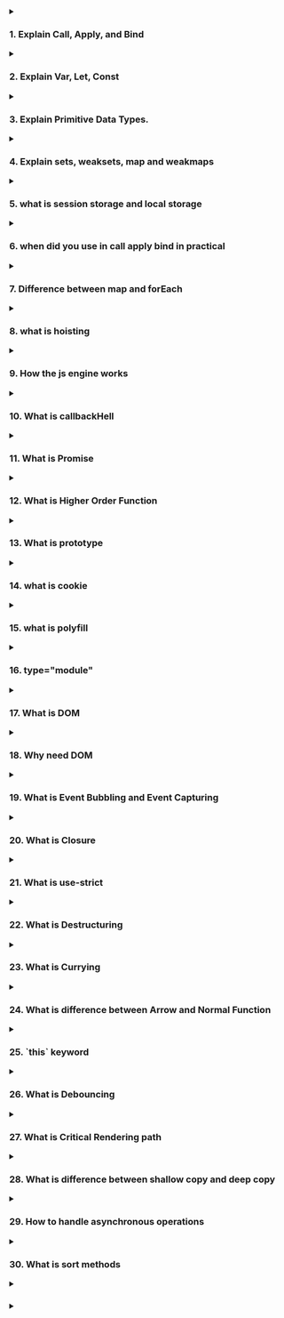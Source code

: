 <details>
<summary><h3>1. Explain Call, Apply, and Bind</h3></summary>
In JavaScript, `call`, `apply`, and `bind` are methods used to control the this context when invoking functions. Here's a detailed explanation of each:

**call**

The `call` method calls a function with a given `this` value and arguments provided individually.

**Syntax:**

```js
function.call(thisArg, arg1, arg2, ...)

```

Example:

```js
function greet(greeting, punctuation) {
  console.log(greeting + ", " + this.name + punctuation);
}

const person = { name: "Alice" };

greet.call(person, "Hello", "!"); // Output: Hello, Alice!
```

**apply**

The `apply` method is similar to `call`, but it takes an array (or array-like object) of arguments instead of listing them individually.

**Syntax:**

```js
function.apply(thisArg, [argsArray])

```

Example:

```js
function greet(greeting, punctuation) {
  console.log(greeting + ", " + this.name + punctuation);
}

const person = { name: "Alice" };

greet.apply(person, ["Hello", "!"]); // Output: Hello, Alice!
```

**bind**

The `bind` method creates a new function that, when called, has its `this` keyword set to the provided value, with a given sequence of arguments preceding any provided when the new function is called.

Syntax:

```js
const boundFunction = function.bind(thisArg, arg1, arg2, ...)

```

Example:

```js
function greet(greeting, punctuation) {
  console.log(greeting + ", " + this.name + punctuation);
}

const person = { name: "Alice" };

const boundGreet = greet.bind(person, "Hello");
boundGreet("!"); // Output: Hello, Alice!
```

**Summary**

- `call`: Invokes the function with the specified `this` context and individual arguments.
- `apply`: Invokes the function with the specified `this` context and arguments as an array.
- `bind`: Returns a new function with the specified `this` context and optionally prepends arguments.

These methods are essential for controlling the execution context of functions, especially in scenarios where the `this` keyword needs to reference a specific object.

</details>

<details>
<summary>
<h3>2. Explain Var, Let, Const</h3>
</summary>
In JavaScript, `var`, `let`, and `const` are used to declare variables, but they have different scopes, hoisting behavior, and reassignability. Here's a detailed explanation of each:

**var**

- **Scope**: Function-scoped. If declared within a function, it is only accessible within that function. If declared outside any function, it is globally scoped.
- **Hoisting**: Variables declared with `var` are hoisted to the top of their scope, but their initialization remains in place.
- **Reassignability**: Can be reassigned.
  Example:

```js
function varExample() {
  if (true) {
    var x = 10;
  }
  console.log(x); // 10
}

varExample();

console.log(y); // undefined due to hoisting
var y = 5;
```

**`let`**

**Scope**: Block-scoped. It is only accessible within the block (e.g., { }, loops, conditionals) where it is declared.

**Hoisting**: Variables declared with `let` are hoisted to the top of their block, but they are not initialized until the declaration is encountered (temporal dead zone).

**Reassignability**: Can be reassigned.
Example

```js
function letExample() {
  if (true) {
    let x = 10;
    console.log(x); // 10
  }
  // console.log(x); // ReferenceError: x is not defined
}

letExample();

let y = 5;
// let y = 6; // SyntaxError: Identifier 'y' has already been declared
```

**`const`**

**Scope**: Block-scoped. It is only accessible within the block where it is declared.

**Hoisting**: Variables declared with `const` are hoisted to the top of their block, but they are not initialized until the declaration is encountered (temporal dead zone).

**Reassignability**: Cannot be reassigned. The value must be assigned at the time of declaration.
Example:

```js
function constExample() {
  if (true) {
    const x = 10;
    console.log(x); // 10
  }
  // console.log(x); // ReferenceError: x is not defined
}

constExample();

const y = 5;
// y = 6; // TypeError: Assignment to constant variable
// const z; // SyntaxError: Missing initializer in const declaration
```

**Summary**

**`var`**:

- Function-scoped
  Hoisted with initialization undefined
- Can be reassigned

**`let`**:

- Block-scoped
- oisted but not initialized until the declaration is encountered (temporal dead zone)
- Can be reassigned

**`const`**:

- Block-scoped
- Hoisted but not initialized until the declaration is encountered (temporal dead zone)
- Cannot be reassigned (constant value)

Using `let` and `const` is generally preferred over `var` due to their block-scoping, which reduces the chances of bugs related to variable scope and hoisting.

</details>

<details>
<summary>
<h3>3. Explain Primitive Data Types.</h3>
</summary>
Primitive data types in JavaScript are the most basic types of data, which are immutable and not objects. They are directly accessible at the language level and have no methods or properties (except through type coercion where JavaScript temporarily wraps them in their object counterparts). Here are the primitive data types in JavaScript:

1. **`Number`**

   - **Description**: Represents both integer and floating-point numbers.
   - **Examples**:

   ```js
   let intNumber = 42;
   let floatNumber = 3.14;
   ```

2. **`String`**

   - **Description**: Represents a sequence of characters.
   - **Examples**:

   ```js
   let singleQuoteString = "Hello, world!";
   let doubleQuoteString = "Hello, world!";
   let templateLiteral = `Hello, world!`;
   ```

3. **`Boolean`**
   - Description: Represents a logical entity and can have two values: true and false.
   - Examples:
   ```js
   let isTrue = true;
   let isFalse = false;
   ```
4. **`null`**
   - Description: Represents the intentional absence of any object value. It is a special keyword and can be assigned to a variable to indicate that the variable is empty or has an unknown value.
   - Example:
   ```js
   let emptyValue = null;
   ```
5. **`undefined`**

   - **Description**: Indicates that a variable has been declared but has not yet been assigned a value.
   - **Example**:

   ```js
   let undefinedValue;
   console.log(undefinedValue); // undefined
   ```

6. **`Symbol`**

   - **Description**: Represents a unique and immutable primitive value, often used to identify object properties uniquely. Each `Symbol` value is unique.
   - **Example**:

   ```js
   const uniqueSymbol = Symbol("description");
   const anotherSymbol = Symbol("description");
   console.log(uniqueSymbol === anotherSymbol); // false
   ```

7. **`BigInt`**

   - **Description**: Represents integers with arbitrary precision. It is useful for handling large integers that are beyond the safe integer limit for `Number` (which is )
   - **Example**:

   ```js
   const bigIntValue = BigInt(123456789012345678901234567890);
   const anotherBigInt = 123456789012345678901234567890n; // Using the "n" suffix
   console.log(bigIntValue === anotherBigInt); // true
   ```

**Characteristics of Primitive Data Types**

- **Immutability**: Once a primitive value is created, it cannot be altered. Any operation on a primitive value creates a new value.
- **Direct Access:** Primitive values are accessed directly by their value, unlike objects, which are accessed by reference.
- **Type Coercion:** JavaScript can temporarily wrap primitive values in their object counterparts (e.g., `String`, `Number`) to allow access to methods.

**Examples Demonstrating Characteristics**

**Immutability Example:**

```js
let str = "hello";
str[0] = "H"; // This has no effect
console.log(str); // "hello"
```

**Type Coercion Example:**

```js
let str = "hello";
console.log(str.toUpperCase()); // "HELLO" - String primitive is temporarily wrapped in a String object
```

Understanding these primitive data types and their characteristics is fundamental to mastering JavaScript and using its type system effectively.

</details>

<details>
<summary>
<h3>4. Explain  sets, weaksets, map and weakmaps </h3>
</summary>
In JavaScript, Set, WeakSet, Map, and WeakMap are collection objects that provide unique ways to store and manage data. Each has distinct characteristics and use cases. Here's an explanation of each:

1. **Set**

A `Set` is a collection of unique values, meaning no duplicates are allowed.

- **Characteristics**:

  - Stores any type of values, whether primitive or object references.
  - Maintains insertion order of the elements.

- **Methods**:

      - `add(value)`: Adds a new element to the set.
      - `delete(value)`: Removes an element from the set.
      - `has(value):` Checks if an element is in the set.
      - `clear():` Removes all elements from the set.
      - `size`: Returns the number of elements in the set.

  Example:

```js
const mySet = new Set();

mySet.add(1);
mySet.add(5);
mySet.add(5); // Duplicate values are not added
mySet.add("text");
mySet.add({ key: "value" });

console.log(mySet.has(1)); // true
console.log(mySet.size); // 4

mySet.delete(5);
console.log(mySet.has(5)); // false

mySet.clear();
console.log(mySet.size); // 0
```

2. **WeakSet**
   A `WeakSet` is a collection of objects only, and the references are weak.

- **Characteristics**:

  - Only stores objects (not primitive values).
  - References are weak, meaning objects in a `WeakSet` can be garbage collected if there are no other references to them.
  - Does not have a `size` property or a method to iterate over its items (like `forEach`).

- **Methods**:

      - `add(value)`: Adds a new object to the set.
      - `delete(value)`: Removes an object from the set.
      - `has(value)`: Checks if an object is in the set.

  Example:

```js
const myWeakSet = new WeakSet();

const obj1 = { a: 1 };
const obj2 = { b: 2 };

myWeakSet.add(obj1);
myWeakSet.add(obj2);

console.log(myWeakSet.has(obj1)); // true

myWeakSet.delete(obj2);
console.log(myWeakSet.has(obj2)); // false

// obj1 and obj2 will be garbage collected if no other references exist
```

3. **Map**

A `Map` is a collection of key-value pairs where keys can be of any type.

- **Characteristics**:

  - Keys can be any type (primitive values or object references).
  - Maintains the insertion order of key-value pairs.

- **Methods**:

      - `set(key, value):` Adds or updates a key-value pair.
      - `get(key)`: Retrieves the value for a given key.
      - `has(key)`: Checks if a key exists in the map.
      - `delete(key)`: Removes a key-value pair.
      - `clear()`: Removes all key-value pairs.
      - `size`: Returns the number of key-value pairs.
      - `Iteration methods`: `keys()`, `values()`, `entries()`, `forEach()`.

  Example:

```js
const myMap = new Map();

myMap.set("key1", "value1");
myMap.set(2, "value2");
myMap.set({ key: "objectKey" }, "value3");

console.log(myMap.get("key1")); // "value1"
console.log(myMap.has(2)); // true
console.log(myMap.size); // 3

myMap.delete(2);
console.log(myMap.has(2)); // false

myMap.clear();
console.log(myMap.size); // 0
```

4. **WeakMap**
   A `WeakMap` is a collection of key-value pairs where keys are objects and the references to the keys are weak.

- **Characteristics**:

  - Keys must be objects (not primitive values).
  - References to key objects are weak, meaning they can be garbage collected if there are no other references to them.
  - Does not have a `size` property or methods to iterate over its items.

- **Methods**:

      - `set(key, value)`: Adds or updates a key-value pair.
      - `get(key)`: Retrieves the value for a given key.
      - `has(key)`: Checks if a key exists in the map.
      - `delete(key)`: Removes a key-value pair.

  Example:

```js
const myWeakMap = new WeakMap();

const obj1 = { a: 1 };
const obj2 = { b: 2 };

myWeakMap.set(obj1, "value1");
myWeakMap.set(obj2, "value2");

console.log(myWeakMap.get(obj1)); // "value1"
console.log(myWeakMap.has(obj2)); // true

myWeakMap.delete(obj2);
console.log(myWeakMap.has(obj2)); // false

// obj1 and obj2 will be garbage collected if no other references exist
```

**Summary**

- **Set**: Stores unique values of any type and maintains insertion order.
- **WeakSet**: Stores objects only with weak references, allowing garbage collection of objects no longer referenced elsewhere.
- **Map**: Stores key-value pairs with keys of any type and maintains insertion order.
- **WeakMap**: Stores key-value pairs with object keys and weak references, allowing garbage collection of keys no longer referenced elsewhere.

These collection types provide flexibility and efficiency for various use cases in JavaScript programming.

</details>
<details>
<summary>
<h3>5. what is session storage and local storage</h3>
</summary>
Session Storage and Local Storage are both web storage APIs provided by HTML5 to store data on the client's browser. They allow you to save data in key/value pairs and are designed to hold data in a more persistent way compared to cookies, but they differ in terms of scope and duration of storage.

**Session Storage**

**Scope and Duration:**

- Scope: Data is stored only for the duration of the page session. A page session lasts as long as the browser is open, and survives over page reloads and restores.
- Duration: Data is lost when the page session ends, which means when the browser or tab is closed.

**Usage**:

- It is used for storing data that needs to be available for the duration of a page session, such as temporary states and user inputs.

**Example**:

```js
// Save data to sessionStorage
sessionStorage.setItem("key", "value");

// Retrieve data from sessionStorage
let data = sessionStorage.getItem("key");

// Remove data from sessionStorage
sessionStorage.removeItem("key");

// Clear all data from sessionStorage
sessionStorage.clear();
```

**Local Storage**

**Scope and Duration:**

- Scope: Data is stored with no expiration time and is accessible from any page on the same domain.
- Duration: Data persists even after the browser is closed and reopened. It remains until it is explicitly deleted by the user or the application.

**Usage**:

- It is used for storing data that needs to persist across sessions, such as user preferences, settings, and other application state information.
  Example:

```js
// Save data to localStorage
localStorage.setItem("key", "value");

// Retrieve data from localStorage
let data = localStorage.getItem("key");

// Remove data from localStorage
localStorage.removeItem("key");

// Clear all data from localStorage
localStorage.clear();
```

**Key Differences**

1. **Lifetime:**

   - Session Storage: Data is cleared when the page session ends.
   - Local Storage: Data persists until explicitly deleted.

1. **Scope:**

   - Session Storage: Data is specific to the current tab or window.
   - Local Storage: Data is shared across all tabs and windows within the same origin.

1. **Use Cases:**

   - Session Storage: Temporary data, form data during navigation, session-specific settings.
   - Local Storage: User preferences, application settings, persistent state data.

Both storage types offer a straightforward way to manage client-side data without server communication, enhancing performance and user experience by reducing server load and latency.

</details>
<details>
<summary>
<h3>6. when did you use in call apply bind in practical</h3>
</summary>
The `call`, `apply`, and `bind` methods are used to control the context (this value) in which a function executes in JavaScript. They are particularly useful in various practical scenarios, such as:

1. **Function Borrowing**

Sometimes, you might want to borrow a method from another object and use it as if it belonged to your object.

Example with `call` and `apply`:

```js
const person1 = {
  name: "Alice",
  greet: function (greeting) {
    console.log(`${greeting}, my name is ${this.name}`);
  },
};

const person2 = {
  name: "Bob",
};

person1.greet.call(person2, "Hello"); // Hello, my name is Bob
person1.greet.apply(person2, ["Hi"]); // Hi, my name is Bob
```

2. **Invoking Functions with Different this Values**
   You may need to invoke a function with a specific `this` value.

Example with bind:

```js
const module = {
  x: 42,
  getX: function () {
    return this.x;
  },
};

const unboundGetX = module.getX;
console.log(unboundGetX()); // undefined, because `this` is not bound

const boundGetX = unboundGetX.bind(module);
console.log(boundGetX()); // 42
```

3. **Setting this in Callback Functions**

When passing a method as a callback, you might want to ensure it has the correct `this` value.

Example:

```js
function Button() {
  this.clicked = false;
  this.click = function () {
    this.clicked = true;
    console.log("Button clicked:", this.clicked);
  };
}

const button = new Button();
document
  .getElementById("myButton")
  .addEventListener("click", button.click.bind(button));
// Ensures `this` in `button.click` refers to the button instance, not the DOM element.
```

4.**Partial Application**

Using `bind` to create a function with pre-filled arguments.

Example

```js
function multiply(a, b) {
  return a * b;
}

const double = multiply.bind(null, 2); // Creates a new function that multiplies any number by 2
console.log(double(5)); // 10
```

5. **Mimicking Array Methods**

Borrowing array methods to apply them to array-like objects (e.g., arguments object in functions).

Example:

```js
function printArgs() {
  Array.prototype.forEach.call(arguments, function (arg) {
    console.log(arg);
  });
}

printArgs(1, 2, 3, 4); // 1, 2, 3, 4
```

**Summary**

- **`call`**: Invokes a function with a specified `this` value and arguments provided individually.
- **`apply`**: Invokes a function with a specified `this` value and arguments provided as an array.
- **`bind`**: Creates a new function with a specified `this` value and optionally prepends arguments.

These methods are powerful tools for controlling the execution context of functions, allowing for flexible and reusable code in various practical scenarios.

```js

```

</details>
<details>
<summary>
<h3>7. Difference between map and forEach</h3>
</summary>
Both `map` and `forEach` are array methods in JavaScript, but they serve different purposes and have distinct characteristics. Here are the key differences between them:

**`forEach`**

1. **Purpose:**

   - `forEach` is used to execute a provided function once for each array element. It is typically used for performing side effects (e.g., modifying external variables, logging to the console, etc.) rather than transforming the array.

1. **Return Value:**

   - `forEach` does not return a new array. It returns undefined.

1. **Usage:**

   - It is used when you want to iterate over an array and perform actions for each element without needing a new array of transformed values.

1. **Example:**

```js
const arr = [1, 2, 3];
arr.forEach((num) => {
  console.log(num * 2);
});
// Output: 2, 4, 6
```

**`map`**

1. **Purpose:**

   - `map` is used to create a new array by applying a provided function to each element of the original array. It is typically used for transforming the elements of the array.

1. **Return Value:**

   - `map` returns a new array containing the results of applying the provided function to each element of the original array.

1. **Usage:**

   - It is used when you want to transform each element of an array and get a new array with the transformed values.

1. **Example:**

```js
const arr = [1, 2, 3];
const doubled = arr.map((num) => num * 2);
console.log(doubled); // Output: [2, 4, 6]
```

**Key Differences**

1. **Return Value:**

   - `forEach`: Returns `undefined`.
   - `map`: Returns a new array with transformed elements.

1. **Intent:**

   - `forEach`: Used for side effects, not for creating a new array.
   - `map`: Used for transforming array elements and creating a new array.

1. **Chaining:**

   - forEach: Cannot be chained because it returns `undefined`.
   - map: Can be chained with other array methods (like `filter`, `reduce`, etc.) because it returns a new array.

1. **Side Effects:**

   - `forEach`: Commonly used when you need to perform side effects (e.g., modifying external variables, logging, etc.).
   - `map`: Designed for pure functions that produce new data without side effects.

**Choosing Between forEach and map**

- Use `forEach` when you need to perform an action for each element of the array and don't need a new array as the result.
- Use `map` when you need to transform each element of the array and get a new array with the transformed values.
</details>
<details>
<summary>
<h3>8. what is hoisting</h3>
</summary>
"Hoisting" in JavaScript is a behavior in which variable and function declarations are moved to the top of their containing scope during the compile phase, before the code execution. This means that a variable or function can be used before it has been declared.

**Hoisting with Variables**

In JavaScript, variables declared with `var` are hoisted to the top of their containing function or global scope. However, only the declaration is hoisted, not the initialization.

```js
console.log(x); // Output: undefined
var x = 5;
console.log(x); // Output: 5
```

The above code is interpreted as:

```js
var x;
console.log(x); // Output: undefined
x = 5;
console.log(x); // Output: 5
```

Variables declared with `let` and `const` are also hoisted, but they are not initialized. This means that if you try to access them before their declaration, you will get a `ReferenceError`.

```js
console.log(y); // ReferenceError: Cannot access 'y' before initialization
let y = 10;

console.log(z); // ReferenceError: Cannot access 'z' before initialization
const z = 20;
```

**Hoisting with Functions**

Function declarations are completely hoisted, including their definitions.

```js
hoistedFunction(); // Output: "This function has been hoisted."

function hoistedFunction() {
  console.log("This function has been hoisted.");
}
```

Function expressions are not hoisted.

```js
notHoistedFunction(); // TypeError: notHoistedFunction is not a function

var notHoistedFunction = function () {
  console.log("This function has not been hoisted.");
};
```

The above code is interpreted as:

```js
var notHoistedFunction;
notHoistedFunction(); // TypeError: notHoistedFunction is not a function

notHoistedFunction = function () {
  console.log("This function has not been hoisted.");
};
```

**Summary**

- Variable declarations with `var` are hoisted but not initialized.
- Variables declared with `let` and `const` are hoisted but not initialized and will result in a `ReferenceError` if accessed before declaration.
- Function declarations are hoisted along with their definitions.
- Function expressions are not hoisted.

Understanding hoisting helps in writing more predictable and error-free JavaScript code.

</details>
<details>
<summary>
<h3>9. How the js engine works</h3>
</summary>
The JavaScript engine is responsible for executing JavaScript code. It performs a series of steps to convert human-readable code into machine-executable instructions. Let's explore the core components and the process:

**Components of a JavaScript Engine**

1. **Parser**: Converts the code into an Abstract Syntax Tree (AST).
1. **Interpreter**: Executes the code line by line.
1. **Just-In-Time (JIT) Compiler**: Optimizes and compiles frequently executed code into machine code.
1. **Garbage Collector:** Manages memory allocation and deallocation.

**Execution Process**

1. **Parsing**

The JavaScript engine starts by parsing the code to check for syntax errors and to create an Abstract Syntax Tree (AST). This involves two steps:

- Lexical Analysis: Converts the code into tokens.
- Syntax Analysis: Converts tokens into an AST.
  Example:

```js
let x = 10;
```

The AST might look like:

```js
Program
  └── VariableDeclaration
        ├── VariableDeclarator
        │     ├── Identifier: x
        │     └── Literal: 10

```

2. **Compilation**

JavaScript engines use a Just-In-Time (JIT) compiler to optimize the code. Modern engines like V8 (used in Chrome and Node.js) use two main compilers:

- **Baseline Compiler**: Quickly generates machine code for initial execution.
- **Optimizing Compiler**: Recompiles and optimizes frequently executed code paths (hot code).

3. **Execution**

The interpreter or the compiled machine code runs the program. If the JIT compiler has optimized some parts of the code, it will run those optimized sections instead.

4. **Memory Management**

JavaScript has automatic memory management through a garbage collector, which reclaims memory allocated to objects that are no longer in use.

**Example: Hoisting and Execution**

Consider the following code:

```js
function foo() {
  console.log(x);
  var x = 10;
  console.log(x);
}
foo();
```

**Parsing**

The parser generates an AST for the function `foo`.

**Hoisting**

During the compilation phase, the engine hoists variable declarations to the top of their scope:

```js
function foo() {
  var x; // Declaration hoisted
  console.log(x); // undefined
  x = 10;
  console.log(x); // 10
}
foo();
```

**Execution**

The interpreter executes the code step by step:

1. The declaration `var x;` is hoisted.
1. `console.log(x);` outputs `undefined` because `x` is declared but not initialized.
1. `x = 10;` initializes the variable.
1. `console.log(x);` outputs `10`.

**Optimizations**

Modern engines perform various optimizations:

- **Inline Caching:** Caches the types of frequently accessed objects to speed up property access.
- **Hidden Classes:** Dynamically generate classes to optimize object property access.
- **Garbage Collection:** Uses algorithms like Mark-and-Sweep and Generational Garbage Collection to manage memory efficiently.

By combining interpretation and JIT compilation, JavaScript engines achieve a balance between fast startup times and high execution performance.

</details>
<details>
<summary>
<h3>10. What is callbackHell</h3>
</summary>
Callback hell, also known as "pyramid of doom," refers to the situation in JavaScript where multiple nested callbacks make the code difficult to read and maintain. This happens when asynchronous operations are chained together in a way that each subsequent operation depends on the result of the previous one, leading to deeply nested and hard-to-follow code structure.

Here's an example of callback hell:

```js
doSomething(function (result1) {
  doSomethingElse(result1, function (result2) {
    doAnotherThing(result2, function (result3) {
      doFinalThing(result3, function (result4) {
        console.log("All done");
      });
    });
  });
});
```

In this example, each operation depends on the completion of the previous one, leading to multiple levels of nesting. This makes the code difficult to read, understand, and maintain. It can also be challenging to handle errors properly.

**Solutions to Callback Hell**

1.  **Promises**

    Promises provide a cleaner way to handle asynchronous operations by chaining them together using `.then()` and `.catch()` methods.

    ```js
    doSomething()
      .then((result1) => doSomethingElse(result1))
      .then((result2) => doAnotherThing(result2))
      .then((result3) => doFinalThing(result3))
      .then((result4) => {
        console.log("All done");
      })
      .catch((error) => {
        console.error("Error:", error);
      });
    ```

1.  **Async/Await**

    The `async` and `await` keywords provide a more synchronous-looking way to handle asynchronous operations. This approach makes the code more readable and easier to follow

    ```js
    async function doAllThings() {
      try {
        const result1 = await doSomething();
        const result2 = await doSomethingElse(result1);
        const result3 = await doAnotherThing(result2);
        const result4 = await doFinalThing(result3);
        console.log("All done");
      } catch (error) {
        console.error("Error:", error);
      }
    }

    doAllThings();
    ```

1.  **Modularization**

        Breaking down the code into smaller, reusable functions can also help manage complexity.
        ```js
        function handleError(error) {
            console.error('Error:', error);
        }

        function doAllThings() {
            doSomething()
                .then(result1 => doSomethingElse(result1))
                .then(result2 => doAnotherThing(result2))
                .then(result3 => doFinalThing(result3))
                .then(result4 => {
                    console.log('All done');
                })
                .catch(handleError);
        }

        doAllThings();

        ```

    By using these techniques, you can avoid callback hell and write more maintainable, readable, and error-resistant code.
    </details>
    <details>
    <summary>
    <h3>11. What is Promise</h3>
    </summary>
    In JavaScript, a Promise is an object that represents the eventual completion (or failure) of an asynchronous operation and its resulting value. Promises provide a cleaner and more robust way to handle asynchronous operations compared to traditional callbacks. They allow you to write asynchronous code in a more synchronous-looking fashion, making it easier to read and maintain.

**States of a Promise**

A Promise can be in one of three states:

1. **Pending**: The initial state, neither fulfilled nor rejected.
1. **Fulfilled**: The operation completed successfully, and the promise has a resulting value.
1. **Rejected**: The operation failed, and the promise has a reason for the failure (an error).

**Creating a Promise**

You can create a promise using the `Promise` constructor, which takes a function (called the executor) with two parameters: `resolve` and `reject`. These parameters are functions that you call to transition the promise from the pending state to either fulfilled or rejected.

```js
let promise = new Promise((resolve, reject) => {
  // Asynchronous operation
  let success = true; // Simulating success/failure

  if (success) {
    resolve("Operation was successful");
  } else {
    reject("Operation failed");
  }
});
```

**Consuming a Promise**

You consume a promise using the `.then()` and `.catch()` methods. The `.then()` method is called when the promise is fulfilled, and the `.catch()` method is called when the promise is rejected.

```js
promise
  .then((result) => {
    console.log(result); // Output: Operation was successful
  })
  .catch((error) => {
    console.error(error); // This won't run in this example
  });
```

**Chaining Promises**

Promises can be chained together, allowing you to perform a sequence of asynchronous operations. Each `.then()` returns a new promise, which you can use to chain subsequent operations.

```js
doSomething()
  .then((result1) => {
    return doSomethingElse(result1);
  })
  .then((result2) => {
    return doAnotherThing(result2);
  })
  .then((result3) => {
    console.log(result3); // Final result
  })
  .catch((error) => {
    console.error("Error:", error);
  });
```

**Example: Using Promises**

Let's look at a complete example where we simulate a series of asynchronous operations using promises.

```js
function doSomething() {
  return new Promise((resolve, reject) => {
    setTimeout(() => {
      resolve("Result of doSomething");
    }, 1000);
  });
}

function doSomethingElse(result) {
  return new Promise((resolve, reject) => {
    setTimeout(() => {
      resolve(result + " -> Result of doSomethingElse");
    }, 1000);
  });
}

function doAnotherThing(result) {
  return new Promise((resolve, reject) => {
    setTimeout(() => {
      resolve(result + " -> Result of doAnotherThing");
    }, 1000);
  });
}

doSomething()
  .then((result1) => {
    return doSomethingElse(result1);
  })
  .then((result2) => {
    return doAnotherThing(result2);
  })
  .then((result3) => {
    console.log(result3); // Output the final result
  })
  .catch((error) => {
    console.error("Error:", error);
  });
```

In this example, each function returns a promise that resolves after a delay, simulating an asynchronous operation. The promises are chained together, and the final result is logged to the console. If any of the operations fail, the error will be caught by the `.catch()` method.

**Summary**

Promises provide a powerful and flexible way to handle asynchronous operations in JavaScript. They help avoid callback hell and make your code more readable and maintainable. By using promises, you can chain asynchronous operations, handle errors gracefully, and write cleaner and more predictable code.

</details>
<details>
<summary>
<h3>12. What is Higher Order Function</h3>
</summary>
A higher-order function is a function that either takes one or more functions as arguments, returns a function as its result, or both. Higher-order functions are a fundamental concept in functional programming and are widely used in JavaScript.

Here are some common examples of higher-order functions in JavaScript:

1. **Functions as Arguments**

   A higher-order function can accept other functions as arguments. This is often used for callbacks, event handlers, or in array methods like `map`, `filter`, and `reduce`.

   **Example: Using `map` with a Function as an Argument**

   ```js
   const numbers = [1, 2, 3, 4, 5];
   const doubled = numbers.map(function (number) {
     return number * 2;
   });
   console.log(doubled); // Output: [2, 4, 6, 8, 10]
   ```

   In this example, `map` is a higher-order function because it takes a function as an argument and applies it to each element in the array.

2. **Functions as Return Values**

   A higher-order function can return another function. This is often used for function composition or creating partially applied functions (currying).

   **Example: Function Returning a Function**

   ```js
   function createMultiplier(multiplier) {
     return function (number) {
       return number * multiplier;
     };
   }

   const double = createMultiplier(2);
   console.log(double(5)); // Output: 10

   const triple = createMultiplier(3);
   console.log(triple(5)); // Output: 15
   ```

   In this example, `createMultiplier` is a higher-order function because it returns a function that multiplies a number by a given multiplier.

3. **Combining Both Concepts**

   A higher-order function can both take functions as arguments and return a function.

   **Example: Using `filter` with a Function as an Argument and Returning a Function**

   ```js
   function isGreaterThan(n) {
     return function (m) {
       return m > n;
     };
   }

   const numbers = [1, 2, 3, 4, 5];
   const greaterThanTwo = numbers.filter(isGreaterThan(2));
   console.log(greaterThanTwo); // Output: [3, 4, 5]
   ```

   In this example, `isGreaterThan` is a higher-order function because it returns a function. The `filter` method is also a higher-order function because it takes a function as an argument.

**Benefits of Higher-Order Functions**

1. **Code Reusability**: Higher-order functions allow you to write more reusable and modular code.
1. **Abstraction**: They help abstract common patterns in your code, making it more readable and maintainable.
1. **Function Composition**: They enable function composition, allowing you to build complex functionality from smaller, simpler functions.

Higher-order functions are a powerful tool in JavaScript and functional programming, enabling more expressive and concise code. By leveraging higher-order functions, you can write more abstract and reusable code, which can lead to improved maintainability and readability.

</details>
<details>
<summary>
<h3>13. What  is prototype</h3>
</summary>
In JavaScript, prototypes are a fundamental concept that enables inheritance and the sharing of properties and methods between objects. Every JavaScript object has a prototype, which is another object that the original object inherits properties and methods from. This mechanism is known as prototype-based inheritance.

**The Prototype Chain**

When you try to access a property or method on an object, JavaScript first looks at the object itself. If it doesn't find the property or method there, it looks at the object's prototype. If it still doesn't find it, it continues to look up the prototype chain until it reaches the top-level Object.prototype. If the property or method is not found anywhere in the prototype chain, JavaScript returns undefined.

**Example: Simple Prototype Chain**

```js
function Person(name) {
  this.name = name;
}

Person.prototype.sayHello = function () {
  console.log(`Hello, my name is ${this.name}`);
};

const alice = new Person("Alice");
alice.sayHello(); // Output: Hello, my name is Alice

console.log(alice.hasOwnProperty("name")); // Output: true
console.log(alice.hasOwnProperty("sayHello")); // Output: false
```

In this example:

- `Person` is a constructor function.
- `Person.prototype` is the prototype object that contains the sayHello method.
- alice is an instance of `Person` and inherits the sayHello method from `Person.prototype.`
  **Understanding `__proto__` and `prototype`**

- `__proto__`: Every object instance has a `__proto__` property, which points to its prototype. This is also known as the "dunder proto" (double underscore proto). It is a reference to the object’s prototype (the object from which it inherits properties and methods).
- `prototype`: The `prototype` property is available only on functions (specifically constructor functions). This is the object that will be used as the prototype for all instances created with that constructor.

**Example: Relationship between **proto** and prototype**

```js
function Animal(type) {
  this.type = type;
}

Animal.prototype.getType = function () {
  return this.type;
};

const dog = new Animal("Dog");

console.log(dog.__proto__ === Animal.prototype); // Output: true
console.log(dog.getType()); // Output: Dog
```

**In this example:**

- `Animal` is a constructor function.
- `Animal.prototype` is the prototype object for instances created by `Animal`.
- dog is an instance of `Animal` and its `__proto__ `points to` Animal.prototype.`

**Adding Properties and Methods to Prototypes**

You can add properties and methods to an object's prototype even after the object has been created. This allows you to extend the functionality of all instances of a constructor.

**Example: Adding Methods to a Prototype**

```js
function Car(make, model) {
  this.make = make;
  this.model = model;
}

Car.prototype.getDetails = function () {
  return `${this.make} ${this.model}`;
};

const myCar = new Car("Toyota", "Corolla");
console.log(myCar.getDetails()); // Output: Toyota Corolla

// Adding a new method to the prototype
Car.prototype.startEngine = function () {
  console.log("Engine started");
};

myCar.startEngine(); // Output: Engine started
```

In this example, the `startEngine` method is added to `Car.prototype `after `myCar` has been created. As a result, `myCar` and any other instances of `Car` can use the `startEngine` method.

**Prototypal Inheritance**

JavaScript uses prototypal inheritance to allow objects to inherit properties and methods from other objects. This can be achieved by setting one object's prototype to another object.

**Example: Prototypal Inheritance**

```js
const parent = {
  greet: function () {
    console.log("Hello from parent");
  },
};

const child = Object.create(parent);
child.greet(); // Output: Hello from parent

console.log(child.__proto__ === parent); // Output: true
```

In this example:

- `parent` is an object with a `greet` method.
- `child` is an object created with `Object.create(parent)`, which sets `child.__proto__` to `parent`.
- child inherits the `greet` method from `parent`.

Prototypes provide a powerful and flexible mechanism for object-oriented programming in JavaScript, enabling code reuse and inheritance without the need for classical inheritance models.

</details>
</details>
<details>
<summary>
<h3>14. what is cookie</h3>
</summary>
Cookies are small pieces of data that are stored on the user's device by the web browser. They are used to remember information about the user between HTTP requests and can be used for various purposes, such as session management, personalization, and tracking.

**Types of Cookies**

1. **Session Cookies**: These cookies are temporary and are deleted once the user closes their web browser.
1. **Persistent Cookies**: These cookies remain on the user's device for a set period or until they are deleted. They are used to remember information across multiple sessions.
1. **Secure Cookies**: These cookies can only be transmitted over secure HTTPS connections.
1. **HttpOnly Cookies**: These cookies cannot be accessed through JavaScript, helping to mitigate cross-site scripting (XSS) attacks.
1. **SameSite Cookies**: These cookies prevent cross-site request forgery (CSRF) attacks by allowing developers to declare if a cookie should be restricted to a first-party or same-site context.

**Setting Cookies**

Cookies can be set from both the client-side (using JavaScript) and the server-side (using HTTP headers).

**Setting Cookies with JavaScript**

```js
// Set a cookie
document.cookie =
  "username=JohnDoe; expires=Fri, 31 Dec 2024 23:59:59 GMT; path=/";

// Get all cookies
console.log(document.cookie);

// Function to set a cookie
function setCookie(name, value, days) {
  const date = new Date();
  date.setTime(date.getTime() + days * 24 * 60 * 60 * 1000);
  const expires = "expires=" + date.toUTCString();
  document.cookie = name + "=" + value + ";" + expires + ";path=/";
}

// Function to get a cookie
function getCookie(name) {
  const cname = name + "=";
  const decodedCookie = decodeURIComponent(document.cookie);
  const ca = decodedCookie.split(";");
  for (let i = 0; i < ca.length; i++) {
    let c = ca[i];
    while (c.charAt(0) == " ") {
      c = c.substring(1);
    }
    if (c.indexOf(cname) == 0) {
      return c.substring(cname.length, c.length);
    }
  }
  return "";
}

// Example usage
setCookie("username", "JohnDoe", 365);
console.log(getCookie("username")); // Output: JohnDoe
```

**Setting Cookies with HTTP Headers (Server-Side)**

HTTP response headers can be used to set cookies from the server:

```js
HTTP/1.1 200 OK
Set-Cookie: username=JohnDoe; expires=Fri, 31 Dec 2024 23:59:59 GMT; path=/; HttpOnly; Secure

```

**Example: Node.js and Express**

```js
const express = require("express");
const app = express();

app.get("/", (req, res) => {
  res.cookie("username", "JohnDoe", { maxAge: 900000, httpOnly: true });
  res.send("Cookie is set");
});

app.listen(3000, () => {
  console.log("Server is running on port 3000");
});
```

**Deleting Cookies**

To delete a cookie, you can set its expiration date to a past date:

**Using JavaScript**

```js
function deleteCookie(name) {
  document.cookie = name + "=; expires=Thu, 01 Jan 1970 00:00:00 UTC; path=/;";
}

// Example usage
deleteCookie("username");
```

**Using HTTP Headers (Server-Side)**

```js
HTTP/1.1 200 OK
Set-Cookie: username=; expires=Thu, 01 Jan 1970 00:00:00 GMT; path=/;

```

**Cookie Attributes**

- **expires**: Sets the expiration date for the cookie. -** max-age:** Sets the maximum age of the cookie in seconds.
- **path**: Specifies the URL path the cookie is valid for.
- **domain**: Specifies the domain the cookie is valid for.
- **secure**: Indicates that the cookie should only be sent over HTTPS.
- **HttpOnly**: Indicates that the cookie cannot be accessed through JavaScript.
- **SameSite**: Controls whether the cookie is sent with cross-site requests.

**Example: Cookie with Attributes**

```js
document.cookie =
  "username=JohnDoe; expires=Fri, 31 Dec 2024 23:59:59 GMT; path=/; domain=example.com; secure; HttpOnly; SameSite=Strict";
```

Cookies play a crucial role in web development for maintaining stateful information about users, enhancing user experience, and providing necessary security measures. Understanding how to set, get, and manage cookies effectively is essential for building robust and secure web applications.

</details>
</details>
<details>
<summary>
<h3>15. what is polyfill</h3>
</summary>
In JavaScript, a polyfill is a piece of code (usually a function or script) that provides functionality to ensure that newer features of the language or web APIs work in older browsers that do not natively support them. Polyfills are essential for maintaining cross-browser compatibility and allowing developers to use modern JavaScript features without worrying about older browser support.

**Why Use Polyfills?**

As the JavaScript language evolves, new features are added to the language specification (ECMAScript), and new web APIs are introduced. However, not all browsers implement these features at the same time. Polyfills help bridge this gap by providing fallback implementations of these features.

**Example: Array.prototype.includes Polyfill**

The `Array.prototype.includes` method was introduced in ECMAScript 2016 (ES7). It determines whether an array includes a certain value among its entries. Here's how you can write a polyfill for it:

```js
if (!Array.prototype.includes) {
  Array.prototype.includes = function (valueToFind, fromIndex) {
    if (this == null) {
      throw new TypeError('"this" is null or not defined');
    }

    // Convert the object to an array-like structure
    var o = Object(this);

    // Get the length of the array
    var len = o.length >>> 0;

    // If the length is 0, return false
    if (len === 0) {
      return false;
    }

    // Start searching from the specified index or from 0
    var n = fromIndex | 0;
    var k = Math.max(n >= 0 ? n : len - Math.abs(n), 0);

    // Loop through the array to find the value
    while (k < len) {
      if (o[k] === valueToFind) {
        return true;
      }
      k++;
    }

    // Return false if the value is not found
    return false;
  };
}
```

**Using the Polyfill**

Once the polyfill is defined, you can use the `includes` method in your code, and it will work in all browsers, even those that do not natively support it:

```js
const array = [1, 2, 3];
console.log(array.includes(2)); // Output: true
console.log(array.includes(4)); // Output: false
```

**Common Polyfills**

Some common JavaScript features that often require polyfills include:

1.** ECMAScript Methods**: Methods like `Array.prototype.includes`, `Array.prototype.find`, `String.prototype.startsWith`,` Object.assig`n, etc.

1. **Web APIs:** APIs like `fetch`, `Promise`, `URL`, etc.

**Example: `fetch` Polyfill**

The `fetch` API is a modern way to make HTTP requests, but it is not supported in older browsers. Here’s how you can include a polyfill for `fetch`:

```js
<script src="https://cdnjs.cloudflare.com/ajax/libs/fetch/3.0.0/fetch.min.js"></script>
<script>
    // Now you can use fetch in your code
    fetch('https://api.example.com/data')
        .then(response => response.json())
        .then(data => console.log(data))
        .catch(error => console.error('Error:', error));
</script>

```

**Using Polyfill Libraries**

There are libraries and services that provide a collection of polyfills for various JavaScript features and APIs. Some popular ones include:

- **core-js**: A modular standard library for JavaScript that includes polyfills for ECMAScript features.
- **Polyfill**.io: A service that automatically serves polyfills based on the user’s browser.

**Example: Using `core-js`**

```js
import "core-js/stable";
import "regenerator-runtime/runtime";

// Now you can use modern JavaScript features
const array = [1, 2, 3];
console.log(array.includes(2)); // Output: true
```

**Summary**

Polyfills are a crucial tool for ensuring that modern JavaScript features and web APIs work across all browsers, including older ones. By using polyfills, developers can write cleaner and more modern code without worrying about compatibility issues. Polyfill libraries and services make it easier to include the necessary polyfills in your projects, ensuring broad compatibility and a better user experience.

</details>
</details>
<details>
<summary>
<h3>16. type="module"</h3>
</summary>

In JavaScript, `type='module'` is an attribute used in HTML `<script>` tags to indicate that the script file should be treated as a module. Modules are a way to structure JavaScript code and manage dependencies between different parts of a program.

**Understanding Modules in JavaScript**

JavaScript modules allow you to:

- **Encapsulate Code**: Modules encapsulate code into separate files, making it easier to manage and maintain large codebases.
- **Export and Import**: Modules allow you to export functions, objects, or variables from one module and import them into another, enabling code reuse and organization.
- **Control Scope**: Each module has its own scope, meaning variables and functions defined in a module are private by default unless explicitly exported.

**Using `type='module'`**

When you include a script in your HTML file with `type='module'`, it informs the browser that the script file should be treated as a module. Here's how you can use it:

HTML Example

```js
<!DOCTYPE html>
<html lang="en">
<head>
  <meta charset="UTF-8">
  <meta name="viewport" content="width=device-width, initial-scale=1.0">
  <title>Module Example</title>
  <!-- Include a JavaScript module -->
  <script type="module" src="main.js"></script>
</head>
<body>
  <!-- Your HTML content -->
</body>
</html>

```

JavaScript Module Example (main.js)

```js
// Exporting variables and functions from a module
export const message = "Hello, World!";

export function greet(name) {
  console.log(`Hello, ${name}!`);
}

// Importing variables and functions from another module
import { message, greet } from "./utils.js";

console.log(message); // Output: Hello, World!
greet("Alice"); // Output: Hello, Alice!
```

**Notes**:

- **Exporting**: Use `export` keyword to make variables, functions, or classes available for use in other modules.
- **Importing**: Use `import` keyword to bring exported items from other modules into the current module.
- **Relative Paths**: Modules are referenced using relative paths ('./utils.js' in the example) to specify the location of the module file.

**Browser Support**

Support for ES Modules (ECMAScript modules) with `type='module'` is widely available in modern browsers. Older browsers may not fully support this feature, so transpilation or polyfills may be necessary for compatibility.

**Summary**

- `type='module'`: Indicates that a `<script>` tag is loading an ES module.
- `Modules in JavaScript`: Provide a way to organize code into reusable components with clear boundaries of encapsulation.
- `Benefits`: Encourage modular and maintainable code, facilitate code reuse, and improve dependency management.

Using modules with `type='module'` is a standard practice in modern JavaScript development for building scalable and maintainable applications.

</details>
</details>
<details>
<summary>
<h3>17. What is DOM</h3>
</summary>

DOM stands for Document Object Model. It is a programming interface for web documents. When a web page is loaded, the browser creates a Document Object Model of the page, which is an object-oriented representation of the page structure that JavaScript can manipulate.

**Key Concepts of DOM:**

1. **Document**: The entire HTML document is represented as a tree structure of objects.
1. **Object**: Each element, attribute, and text node in the HTML document becomes an object in the DOM.
1. **Model**: The DOM provides a structured representation of the document, allowing programming languages like JavaScript to manipulate the structure, style, and content of the web pages.

**Example of DOM Structure:**

Consider the following simple HTML document:

```js
<!DOCTYPE html>
<html>
<head>
  <title>DOM Example</title>
</head>
<body>
  <h1>Hello, DOM!</h1>
  <p>This is a paragraph.</p>
  <ul>
    <li>Item 1</li>
    <li>Item 2</li>
  </ul>
</body>
</html>

```

When this document is loaded into a web browser, it creates a structured representation like this:

- Document (html): Represents the entire HTML document.
  - Element (head): Represents the `<head>` element.
    - Element (title): Represents the `<title>` element.
      - Text Node: Represents the text "DOM Example".
  - Element (body): Represents the `<body>` element.
    - Element (h1): Represents the `<h1>` element.
      - Text Node: Represents the text "Hello, DOM!".
    - Element (p): Represents the `<p>` element.
      - Text Node: Represents the text "This is a paragraph.".
    - Element (ul): Represents the `<ul>` element.
      - Element (li): Represents the first `<li>` element.
        - Text Node: Represents the text "Item 1".
      - Element (li): Represents the second `<li>` element.
        - Text Node: Represents the text "Item 2".

**Manipulating the DOM with JavaScript**

JavaScript can interact with the DOM to:

- **Access Elements**: Find and manipulate elements in the document.
- **Modify Content**: Change text, attributes, or styles of elements.
- **Respond to Events**: Add event listeners to elements for interactivity.

**Example of DOM Manipulation in JavaScript:**

```js
// Accessing elements
let heading = document.querySelector("h1");
let paragraph = document.querySelector("p");

// Modifying content
heading.textContent = "Hello, DOM Manipulation!";
paragraph.textContent = "This paragraph is updated by JavaScript.";

// Adding event listener
heading.addEventListener("click", function () {
  alert("You clicked the heading!");
});
```

**Benefits of Using the DOM**

- **Dynamic Updates**: Allows web pages to change content dynamically based on user actions or other events.
- **Interactivity**: Enables user interaction through forms, buttons, and other elements.
- **Cross-platform**: Provides a standardized way for web browsers and programming languages to interact with web documents.

In summary, the Document Object Model (DOM) is a crucial concept in web development, providing a structured representation of HTML documents that can be manipulated and interacted with using programming languages like JavaScript.

</details>
</details>
<details>
<summary>
<h3>18. Why need DOM</h3>
</summary>

The Document Object Model (DOM) is essential in web development for several reasons, primarily due to its role in enabling interactive, dynamic web applications. Here are the main reasons why the DOM is needed:

1. **Structured Representation of the Document**

The DOM provides a structured, hierarchical representation of the web document, allowing developers to understand and manipulate the structure, style, and content of web pages. This hierarchical structure is represented as a tree of objects, making it easier to navigate and interact with the various elements of the document.

2. **Dynamic Content Manipulation**

With the DOM, developers can dynamically change the content of a web page without reloading it. This capability is crucial for creating interactive and user-friendly web applications. For example, you can:

- Add or remove elements (e.g., buttons, images, sections).
- Modify the content of existing elements (e.g., text within a paragraph).
- Change attributes of elements (e.g., updating the src attribute of an image).

3. **Interactivity and Event Handling**

The DOM allows developers to respond to user actions such as clicks, form submissions, key presses, and other events. By adding event listeners to DOM elements, developers can create interactive applications that react to user input. For example:

- Showing a message when a button is clicked.
- Validating form input in real-time.
- Animating elements when the user scrolls.

4. **Styling and CSS Manipulation**

Through the DOM, developers can manipulate the styles of elements programmatically. This includes changing CSS properties dynamically to reflect changes in the application state. For example:

- Highlighting a menu item when it is hovered over.
- Expanding or collapsing sections based on user interaction.
- Changing themes (e.g., from light mode to dark mode).

5. **Access and Update Elements Easily**

The DOM provides methods to easily access and update elements in the document. Methods like `getElementById, getElementsByClassName, querySelector,` and `querySelectorAll` allow developers to find and manipulate elements efficiently.

6. **API for Other Technologies**

The DOM serves as an API for other web technologies, enabling seamless integration with JavaScript, CSS, and other frameworks and libraries. Many modern JavaScript frameworks (e.g., React, Angular, Vue) rely on the DOM to update the user interface efficiently and provide a declarative way to manage the UI.

**Example**

Here's a simple example demonstrating some of the DOM capabilities:

```js
<!DOCTYPE html>
<html lang="en">
<head>
<meta charset="UTF-8">
<meta name="viewport" content="width=device-width, initial-scale=1.0">
<title>DOM Example</title>
<style>
  #dynamic-content {
    color: blue;
  }
</style>
</head>
<body>
  <h1 id="title">Welcome to the DOM Example</h1>
  <p id="dynamic-content">This text will change.</p>
  <button id="change-text-button">Change Text</button>

  <script>
    // Accessing elements
    const title = document.getElementById('title');
    const dynamicContent = document.getElementById('dynamic-content');
    const button = document.getElementById('change-text-button');

    // Changing the content of the paragraph
    button.addEventListener('click', () => {
      dynamicContent.textContent = 'The text has been changed!';
      dynamicContent.style.color = 'red'; // Changing the style
    });

    // Changing the title text on page load
    title.textContent = 'DOM Manipulation Example';
  </script>
</body>
</html>

```

**In this example:**

- The `title` and `dynamic-content` elements are accessed and manipulated to change their text content.
- An event listener is added to the button to change the text and style of the paragraph when the button is clicked.

**Conclusion**

The DOM is fundamental to web development because it provides the means to dynamically interact with and manipulate the web document. It enables the creation of interactive, dynamic, and responsive web applications, making it an essential concept for web developers to understand and utilize effectively.

</details>
</details>
<details>
<summary>
<h3>19. What is Event Bubbling and Event Capturing</h3>
</summary>

Event bubbling and event capturing are two phases in the event propagation process in the DOM. Understanding these concepts is crucial for effectively managing events in web development.

**Event Propagation**

When an event occurs in the DOM (e.g., a click), it doesn't just trigger the event handler on the target element. Instead, it goes through a three-phase process:

1. **Event Capturing (or Trickling)**: The event starts from the root of the document and travels down to the target element.
1. **Target Phase:** The event reaches the target element.
1. **Event Bubbling**: The event bubbles up from the target element back to the root.

**Event Capturing**

In the capturing phase, also known as trickling, the event moves from the root of the document to the target element. Handlers registered for this phase will be triggered first, before the target element itself handles the event.

**Event Bubbling**

In the bubbling phase, the event propagates from the target element back up to the root of the document. Handlers registered for this phase will be triggered after the target element handles the event.

**Example to Illustrate Event Bubbling and Capturing**

Consider the following HTML structure:

```js
<!DOCTYPE html>
<html lang="en">
<head>
<meta charset="UTF-8">
<meta name="viewport" content="width=device-width, initial-scale=1.0">
<title>Event Bubbling and Capturing</title>
</head>
<body>
  <div id="outer">
    <div id="inner">
      <button id="button">Click Me</button>
    </div>
  </div>

  <script>
    const outer = document.getElementById('outer');
    const inner = document.getElementById('inner');
    const button = document.getElementById('button');

    // Event listener for capturing phase
    outer.addEventListener('click', () => {
      console.log('Outer DIV (Capturing)');
    }, true);

    inner.addEventListener('click', () => {
      console.log('Inner DIV (Capturing)');
    }, true);

    button.addEventListener('click', () => {
      console.log('Button (Capturing)');
    }, true);

    // Event listener for bubbling phase
    outer.addEventListener('click', () => {
      console.log('Outer DIV (Bubbling)');
    });

    inner.addEventListener('click', () => {
      console.log('Inner DIV (Bubbling)');
    });

    button.addEventListener('click', () => {
      console.log('Button (Bubbling)');
    });
  </script>
</body>
</html>

```

**Explanation**

- Event Capturing Phase: The third argument in addEventListener is true, indicating that the event listener should be invoked during the capturing phase.
- Event Bubbling Phase: The default phase when the third argument is false or omitted, indicating that the event listener should be invoked during the bubbling phase.

When you click the button, the console output will be:

1. Capturing Phase:

   - Outer DIV (Capturing)
   - Inner DIV (Capturing)
   - Button (Capturing)

1. Target Phase:

   - Button (Triggered during capturing or bubbling, depending on the listener)

1. Bubbling Phase:

   - Button (Bubbling)
   - Inner DIV (Bubbling)
   - Outer DIV (Bubbling)

**Event Propagation Control**

You can control event propagation using the following methods:

- `event.stopPropagation():` Stops the event from propagating further in both capturing and bubbling phases.
- `event.stopImmediatePropagation():` Stops the event from propagating further and prevents other listeners on the same element from being called.
- `event.preventDefault()`: Prevents the default action associated with the event (e.g., navigating to a link's href).

**Example with Propagation Control**

```js
button.addEventListener("click", (event) => {
  console.log("Button Clicked");
  event.stopPropagation(); // Stops the event from bubbling up
});
```

**Conclusion**

Understanding event bubbling and event capturing is essential for managing complex event interactions in web applications. These concepts allow you to control how events are propagated through the DOM, giving you more flexibility and control over your event handling logic

</details>
</details>
<details>
<summary>
<h3>20. What is Closure</h3>
</summary>

In JavaScript, a closure is a feature that allows a function to retain access to its lexical scope, even when that function is executed outside of its original scope. This means that a function defined inside another function (an inner function) retains access to the variables and parameters of its outer function, even after the outer function has finished executing.

**How Closures Work**

Closures are created whenever a function is defined inside another function, allowing the inner function to access variables from the outer function's scope. This captured environment is referred to as the closure.

**Example of a Closure**

Here’s a simple example to illustrate closures:

```js
function outerFunction() {
  let outerVariable = "I am an outer variable";

  function innerFunction() {
    console.log(outerVariable); // Can access outerVariable
  }

  return innerFunction;
}

const closure = outerFunction();
closure(); // Output: 'I am an outer variable'
```

In this example:

- `outerFunction` defines a variable `outerVariable` and an inner function `innerFunction`.
- `innerFunction` has access to `outerVariable` because it is defined within the same `lexical scope`.
- `outerFunction` returns `innerFunction`, which is then assigned to the variable `closure`.
- Even though `outerFunction` has finished executing, `innerFunction` retains access to `outerVariable` when it is called.

**Practical Use Cases of Closures**

1.  `Data Privacy:` Closures can create private variables that cannot be accessed directly from outside the function.

    ```js
    function createCounter() {
      let count = 0;

      return {
        increment: function () {
          count++;
          return count;
        },
        decrement: function () {
          count--;
          return count;
        },
      };
    }

    const counter = createCounter();
    console.log(counter.increment()); // Output: 1
    console.log(counter.increment()); // Output: 2
    console.log(counter.decrement()); // Output: 1
    ```

1.  `Function Factories`: Closures can generate specific functions based on given parameters.

    ```js
    function createMultiplier(multiplier) {
      return function (number) {
        return number * multiplier;
      };
    }

    const double = createMultiplier(2);
    const triple = createMultiplier(3);

    console.log(double(5)); // Output: 10
    console.log(triple(5)); // Output: 15
    ```

1.  `Maintaining State`: Closures can maintain the state across multiple function calls.

    ````js
    function makeAdder(x) {
    return function(y) {
    return x + y;
    };
    }

        const add5 = makeAdder(5);
        const add10 = makeAdder(10);

        console.log(add5(2)); // Output: 7
        console.log(add10(2)); // Output: 12

        ```

    **Advantages of Closures**
    ````

- `Encapsulation`: Closures provide a way to encapsulate and protect variables from being accessed or modified directly.
- `State Preservation`: Closures allow functions to retain and manage state over multiple invocations.
- `Modular Code:` Closures help in creating modular and maintainable code by promoting function factories and private variables.

**Common Pitfalls and Considerations**

- **Memory Leaks:** Closures can inadvertently cause memory leaks if they retain references to large objects or DOM elements.
- **Performanc**: Excessive use of closures can lead to performance issues due to the increased memory consumption for maintaining the outer scope.
- **Debuggin**: Debugging closures can be challenging, especially when dealing with asynchronous code or complex nesting.

**Conclusion**

Closures are a fundamental and powerful feature of JavaScript, enabling sophisticated patterns for encapsulating and managing state, creating private variables, and generating functions dynamically. Understanding and mastering closures is essential for writing effective and maintainable JavaScript code.

</details>
</details>
<details>
<summary>
<h3>21. What is use-strict</h3>
</summary>

In JavaScript, "use strict" is a directive that enables strict mode, a way to opt into a restricted variant of JavaScript. Strict mode helps catch common coding errors, prevents the use of certain potentially problematic language features, and generally improves the robustness of your code.

**Enabling Strict Mode**

Strict mode can be enabled in two ways:

1.  **Globally in a Script**: To enable strict mode for an entire script, place "use strict"; at the beginning of the file.

    ```js
    "use strict";

    // Entire script is in strict mode
    var x = 3.14;
    ```

1.  **Locally in a Function**: To enable strict mode only within a specific function, place "use strict"; at the beginning of the function body.

    ````js
    function myFunction() {
    "use strict";

          // Function body is in strict mode
          var y = 3.14;
        }

        ```

    **Benefits of Using Strict Mode**

    ````

1.  **Eliminates Silent Errors**: Strict mode converts silent errors into explicit errors. This helps catch bugs early in the development process.

    ```js
    "use strict";
    x = 3.14; // ReferenceError: x is not defined
    ```

1.  **Prevents Accidental Globals**: Variables must be declared with var, let, or const. Assigning to an undeclared variable will throw an error.

    ```js
    "use strict";
    y = 3.14; // ReferenceError: y is not defined
    ```

1.  **Disallows Duplicates**: Duplicate parameter names in functions are not allowed.

    ```js
    "use strict";
    function sum(a, a, c) {
      // SyntaxError: Duplicate parameter name not allowed in this context
      return a + a + c;
    }
    ```

1.  **Secures this Context:** In strict mode, the value of this is undefined in functions that are not called as methods.

    ```js
    "use strict";
    function showThis() {
      console.log(this); // undefined
    }
    showThis();
    ```

1.  **Disallows Octal Syntax**: Octal literals (numbers prefixed with 0) are not allowed.

    ```js
    "use strict";
    var num = 010; // SyntaxError: Octal literals are not allowed in strict mode
    ```

1.  **Restricts eval and arguments**: The use of eval and arguments are more restricted, preventing certain modifications that could lead to difficult-to-debug issues.

    ````js
    "use strict";
    eval("var z = 2");
    console.log(z); // ReferenceError: z is not defined

        arguments.callee; // TypeError: 'arguments.callee' is not allowed in strict mode

        ```

    **Potential Issues and Considerations**
    ````

- `Legacy Code`: Adding strict mode to legacy code may cause it to break if the code contains patterns that are disallowed in strict mode.
- `Third-Party Libraries`: Ensure that third-party libraries you use are compatible with strict mode.
- `Global Scope`: Enabling strict mode globally in a script affects all code within the script, including third-party libraries that may not expect strict mode.

**Example**

```js
"use strict";

function strictFunction() {
  var x = 3.14;
  console.log(x); // 3.14

  // The following line will throw an error because y is not declared
  // y = 2.72; // ReferenceError: y is not defined
}

strictFunction();
```

In this example, strict mode is enabled globally for the script. The `strictFunction` works correctly when `x` is declared, but would throw an error if `y` is assigned without declaration.

**Conclusion**

Strict mode is a valuable feature in JavaScript that helps developers write cleaner, more robust code by catching common errors and preventing certain problematic language features. It is highly recommended to use strict mode in modern JavaScript development to improve code quality and maintainability.

</details>
</details>
<details>
<summary>
<h3>22. What is Destructuring </h3>
</summary>

Destructuring in JavaScript is a convenient way of extracting values from arrays or properties from objects and assigning them to variables. It allows for more concise and readable code by directly unpacking values from data structures.

**Array Destructuring**

Array destructuring allows you to unpack values from arrays into distinct variables.

**Basic Example**

```js
const fruits = ["Apple", "Banana", "Cherry"];

const [first, second, third] = fruits;

console.log(first); // Output: Apple
console.log(second); // Output: Banana
console.log(third); // Output: Cherry
```

**Skipping Elements**

You can skip elements in the array by leaving gaps in the destructuring pattern.

```js
const colors = ["Red", "Green", "Blue"];

const [, , third] = colors;

console.log(third); // Output: Blue
```

**Default Values**

You can provide default values in case the array doesn't have enough elements.

```js
const numbers = [1, 2];

const [a, b, c = 3] = numbers;

console.log(c); // Output: 3
```

**Swapping Variables**

Destructuring can be used to swap variables without using a temporary variable.

```js
let x = 1;
let y = 2;

[x, y] = [y, x];

console.log(x); // Output: 2
console.log(y); // Output: 1
```

**Object Destructuring**

Object destructuring allows you to unpack properties from objects into distinct variables.

Basic Example

```js
const person = {
  name: "John Doe",
  age: 30,
  profession: "Developer",
};

const { name, age, profession } = person;

console.log(name); // Output: John Doe
console.log(age); // Output: 30
console.log(profession); // Output: Developer
```

**Renaming Variables**

You can rename the variables while destructuring.

```js
const person = {
  name: "Jane Doe",
  age: 25,
};

const { name: fullName, age: years } = person;

console.log(fullName); // Output: Jane Doe
console.log(years); // Output: 25
```

**Default Values**

You can provide default values for variables if the property doesn't exist in the object.

```js
const person = {
  name: "Alice",
};

const { name, age = 20 } = person;

console.log(age); // Output: 20
```

**Nested Object Destructuring**

You can destructure nested objects by specifying the structure.

```js
const user = {
  id: 1,
  profile: {
    firstName: "Bob",
    lastName: "Smith",
  },
};

const {
  profile: { firstName, lastName },
} = user;

console.log(firstName); // Output: Bob
console.log(lastName); // Output: Smith
```

**Mixed Destructuring**

You can combine array and object destructuring.

```js
const user = {
  id: 1,
  info: ["Alice", "Developer", 30],
};

const {
  info: [name, profession, age],
} = user;

console.log(name); // Output: Alice
console.log(profession); // Output: Developer
console.log(age); // Output: 30
```

**Function Parameters**

Destructuring can be used directly in function parameters to unpack values from arguments.

**Array Parameters**

```js
function greet([firstName, lastName]) {
  console.log(`Hello, ${firstName} ${lastName}`);
}

greet(["John", "Doe"]); // Output: Hello, John Doe
```

**Object Parameters**

```js
function display({ name, age }) {
  console.log(`Name: ${name}, Age: ${age}`);
}

display({ name: "Jane Doe", age: 28 }); // Output: Name: Jane Doe, Age: 28
```

**Conclusion**

Destructuring in JavaScript is a powerful feature that makes it easier to work with arrays and objects by allowing you to extract values and assign them to variables in a concise and readable manner. It simplifies code and reduces the need for multiple lines of assignments, making your code more maintainable and expressive.

</details>

<details>
<summary>
<h3>23. What is Currying</h3>
</summary>

Currying is a functional programming technique where a function with multiple arguments is transformed into a sequence of functions, each taking a single argument. In JavaScript, currying allows functions to be more flexible and reusable.

**Example of Currying in JavaScript**

Let's start with a simple example of a function that adds three numbers:

```js
function add(a, b, c) {
  return a + b + c;
}

console.log(add(1, 2, 3)); // Output: 6
```

To convert this add function to a curried version, we transform it so that it takes one argument at a time:

```js
function curryAdd(a) {
  return function (b) {
    return function (c) {
      return a + b + c;
    };
  };
}

console.log(curryAdd(1)(2)(3)); // Output: 6
```

**Practical Example: Currying for Configuration**

Currying can be particularly useful for creating functions that require configuration or for handling partial application of functions.

**Scenario: Creating a Curried Logging Function**

Consider a logging function that logs messages with different levels (info, warn, error). Using currying, we can create a configurable logger:

```js
function createLogger(level) {
  return function (message) {
    console.log(`[${level}] ${message}`);
  };
}

const infoLogger = createLogger("INFO");
const warnLogger = createLogger("WARN");
const errorLogger = createLogger("ERROR");

infoLogger("This is an informational message.");
warnLogger("This is a warning message.");
errorLogger("This is an error message.");
```

**Explanation:**

1. Curried Function: createLogger is a curried function that takes a level argument and returns another function that takes a message argument.
1. Creating Loggers: By calling createLogger with different levels, we create specific logging functions (infoLogger, warnLogger, errorLogger).
1. Logging Messages: These specific logging functions can be used to log messages with their respective levels.

**More Advanced Currying: General Utility Function**

We can create a general-purpose currying function that can transform any function into its curried form:

```js
function curry(fn) {
  return function curried(...args) {
    if (args.length >= fn.length) {
      return fn.apply(this, args);
    } else {
      return function (...nextArgs) {
        return curried.apply(this, args.concat(nextArgs));
      };
    }
  };
}

// Example function to curry
function multiply(a, b, c) {
  return a * b * c;
}

const curriedMultiply = curry(multiply);

console.log(curriedMultiply(2)(3)(4)); // Output: 24
console.log(curriedMultiply(2, 3)(4)); // Output: 24
console.log(curriedMultiply(2)(3, 4)); // Output: 24
```

**Explanation:**

1. **General `curry` Function:** The `curry` function takes any function `fn` and returns its curried version.
1. **Curried Function:** The `curried` function checks if the number of provided arguments is sufficient to call the original function `fn`. If so, it calls `fn` with all arguments. Otherwise, it returns a new function that continues to collect arguments.
1. **Example Usage:** We use `curry` to transform the `multiply` function into a curried version, allowing us to call it with arguments one at a time or in groups.

Currying can significantly enhance the flexibility and reusability of functions in JavaScript, making it a powerful tool in functional programming.

</details>
<details>
<summary>
<h3>24. What is difference between Arrow and Normal Function</h3>
</summary>
Arrow functions and normal (traditional) functions in JavaScript have several differences in syntax and behavior. Here are the key differences:

Syntax
Arrow Function Syntax:

```js
const add = (a, b) => a + b;
```

Normal Function Syntax:

```js
function add(a, b) {
  return a + b;
}
```

`this` Binding

**Arrow Functions:**

- Do not have their own `this` context. They inherit `this` from the parent scope (lexical scoping).
- Cannot be used as constructors (i.e., they can't be used with the `new` keyword).

```js
const obj = {
  value: 42,
  arrowFunc: () => console.log(this.value), // 'this' is inherited from the surrounding scope
  normalFunc() {
    console.log(this.value); // 'this' refers to the obj context
  },
};

obj.arrowFunc(); // undefined (or global object's `value` in non-strict mode)
obj.normalFunc(); // 42
```

**Normal Functions:**

- Have their own `this` context, which is determined by how the function is called.
- Can be used as constructors.

```js
function NormalFunction() {
  this.value = 42;
}

const instance = new NormalFunction();
console.log(instance.value); // 42
```

**Arguments Object**

Arrow Functions:

- Do not have their own `arguments` object. They inherit `arguments` from the parent scope.

```js
const arrowFunc = () => {
  console.log(arguments); // References arguments of the enclosing scope, not the arrow function itself
};
arrowFunc(1, 2, 3); // Throws a ReferenceError if no arguments object exists in the parent scope
```

**Normal Functions:**

- Have their own `arguments` object, which contains all the arguments passed to the function.

```js
function normalFunc() {
  console.log(arguments); // [1, 2, 3]
}
normalFunc(1, 2, 3);
```

**Constructor Usage**

Arrow Functions:

- Cannot be used as constructors and will throw an error if used with the `new` keyword.

```js
const ArrowFunc = () => {};
const instance = new ArrowFunc(); // TypeError: ArrowFunc is not a constructor
```

**Normal Functions:**

- Can be used as constructors with the `new` keyword.

```js
function NormalFunc() {}
const instance = new NormalFunc(); // Works fine
```

**Implicit Return**

Arrow Functions:

- Can have an implicit return, meaning if the function body is a single expression, it can be returned without the `return` keyword.

```js
const add = (a, b) => a + b;
```

**Normal Functions:**

Require the `return` keyword to return a value.

```js
function add(a, b) {
  return a + b;
}
```

**Methods**

Arrow Functions:

- Not suitable for defining methods in an object due to their `this` binding behavior.

```js
const obj = {
  value: 42,
  arrowFunc: () => console.log(this.value), // `this` is not obj's context
};
obj.arrowFunc(); // undefined
```

**Normal Functions:**

- Suitable for defining methods in an object since `this` refers to the object itself.

```js
const obj = {
  value: 42,
  normalFunc() {
    console.log(this.value); // `this` is obj's context
  },
};
obj.normalFunc(); // 42
```

**Summary**

- **Syntax**: Arrow functions have a more concise syntax.
- **`this` Binding**: Arrow functions inherit `this` from the parent scope; normal functions have their own `this`.
- **Arguments Object**: Arrow functions do not have their own `arguments` object.
- **Constructor**: Arrow functions cannot be used as constructors.
- **Implicit Return**: Arrow functions can have implicit return for single expressions.
- **Methods**: Arrow functions are not suitable for object methods due to their `this` behavior.

Choosing between arrow functions and normal functions depends on the specific use case, particularly with regard to how `this` is handled and whether the function needs to be used as a constructor or have its own arguments object.

</details>
<details>
<summary>
<h3>25. `this` keyword</h3>
</summary>

The `this` keyword in JavaScript is a reference to the current execution context of a function. Its value depends on how the function is called, and it can behave differently in various scenarios. Here are the key points to understand about `this` in JavaScript:

**Global Context**

In the global execution context (outside any function), this refers to the global object.

- In a browser, the global object is window.
- In Node.js, the global object is global.

```js
console.log(this); // In a browser: window, in Node.js: global
```

**Function Context**

In a regular function, the value of this depends on how the function is called.

**Simple Function Call**

When a function is called in the global context, this refers to the global object (in non-strict mode) or is undefined (in strict mode).

```js
function myFunction() {
  console.log(this);
}
myFunction(); // In non-strict mode: window (or global in Node.js), in strict mode: undefined
```

**Method Call**

When a function is called as a method of an object, this refers to the object that owns the method.

```js
const obj = {
  value: 42,
  myMethod: function () {
    console.log(this.value);
  },
};
obj.myMethod(); // 42
```

**Constructor Call**

When a function is used as a constructor (called with the new keyword), this refers to the newly created instance.

```js
function MyConstructor() {
  this.value = 42;
}

const instance = new MyConstructor();
console.log(instance.value); // 42
```

`call`, `apply`, and `bind` Methods
The `call` and `apply` methods can explicitly set the value of this.

```js
function myFunction() {
  console.log(this.value);
}

const obj = { value: 42 };
myFunction.call(obj); // 42
myFunction.apply(obj); // 42
```

The bind method creates a new function with a bound this value.

```js
const boundFunction = myFunction.bind(obj);
boundFunction(); // 42
```

**Arrow Functions**

Arrow functions do not have their own this context. Instead, this is lexically inherited from the enclosing execution context.

```js
const obj = {
  value: 42,
  arrowFunc: () => {
    console.log(this.value); // 'this' refers to the enclosing context, not the obj
  },
};

obj.arrowFunc(); // undefined (or window/global in non-strict mode)
```

**Event Handlers**

In event handlers, this refers to the element that received the event.

```js
const button = document.querySelector("button");
button.addEventListener("click", function () {
  console.log(this); // 'this' refers to the button element
});
```

**Summary of `this` Behavior**

- **Global Context:** `this` refers to the global object (`window` in browsers, `global` in Node.js).
- **Simple Function Call:** `this` refers to the global object (non-strict mode) or undefined (strict mode).
- **Method Call:** `this` refers to the object that owns the method.
- **Constructor Call:** `this` refers to the newly created instance.
- **call, apply, bind:** These methods explicitly set the value of this.
- **Arrow Functions:** `this` is lexically inherited from the enclosing scope.
- **Event Handlers:** `this` refers to the element that received the event.

Understanding how `this` works in different contexts is crucial for writing correct and efficient JavaScript code.

</details>
<details>
<summary>
<h3>26. What is Debouncing</h3>
</summary>

Debouncing in JavaScript is a technique used to limit the rate at which a function gets executed. It ensures that a function is only called after a certain period of inactivity. This is particularly useful for optimizing performance in scenarios where a function might be triggered multiple times in rapid succession, such as during user input events, resizing, or scrolling.

**How Debouncing Works**

When you debounce a function, you delay its execution until a specified amount of time has passed since the last time it was invoked. If the debounced function is called again before the delay period ends, the previous timer is canceled and a new timer is set. This ensures that the function is only executed once after the user has stopped triggering the event for the specified delay period.

**Example Implementation of Debouncing**

Here's how you can implement a debounce function in JavaScript:

```js
function debounce(func, delay) {
  let timeoutId;
  return function (...args) {
    clearTimeout(timeoutId);
    timeoutId = setTimeout(() => {
      func.apply(this, args);
    }, delay);
  };
}
```

**Usage Example**

Suppose you have an input field where you want to perform a search operation only after the user has stopped typing for 300 milliseconds. You can use the debounce function to achieve this:

```js
<input type="text" id="searchInput" placeholder="Type to search...">

<script>
  const searchInput = document.getElementById('searchInput');

  function performSearch(query) {
    console.log('Searching for:', query);
    // Perform search operation
  }

  const debouncedSearch = debounce(function(event) {
    performSearch(event.target.value);
  }, 300);

  searchInput.addEventListener('input', debouncedSearch);
</script>

```

**Explanation**

1. **Debounce Function:** The debounce function takes two arguments: the function to debounce (func) and the delay in milliseconds (delay). It returns a new debounced function.

1. **Timeout Variable:** A timeoutId variable is used to keep track of the timer. This ensures that the timer is cleared and reset whenever the debounced function is called again before the delay period has elapsed.

1. **Clear Timeout:** The clearTimeout function is called to reset the timer whenever the debounced function is invoked again before the delay period has elapsed.

1. **Set Timeout:** The setTimeout function is used to set a new timer. If the debounced function is not called again within the delay period, the original function (func) is executed.

1. **Event Listener:** An event listener is added to the input field to listen for the input event. The debounced function is called whenever the input event is triggered, ensuring that the performSearch function is only executed once the user has stopped typing for 300 milliseconds.

**Benefits of Debouncing**

- \***\*Performance\*\***: Reduces the number of times a function is called, improving the performance of your application.
- \***\*Efficiency\*\***: Ensures that the function is only executed when necessary, after user input has settled.
- \***\*Better User Experience:\*\*** Prevents unnecessary function calls and potential lag, leading to a smoother user experience.

**Common Use Cases**

1. **Search Boxes:** Delaying search queries until the user has finished typing.
1. **Resize Events:** Handling window resize events without triggering multiple times per second.
1. **Scrolling:** Managing scroll events efficiently to improve performance.

Debouncing is a powerful technique for optimizing event handling in JavaScript and is especially useful in scenarios where events are triggered frequently in a short period.

</details>
<details>
<summary>
<h3>27. What is Critical Rendering path</h3>
</summary>

The Critical Rendering Path (CRP) is a concept in web development that refers to the sequence of steps the browser takes to convert HTML, CSS, and JavaScript into pixels on the screen. Understanding the CRP helps optimize web performance by minimizing the time it takes for a web page to become visible and interactive to users. Here are the main stages involved:

1. Document Object Model (DOM) Construction:

   - The browser parses HTML and builds the DOM tree, which represents the structure of the web page.

1. CSS Object Model (CSSOM) Construction:

   - The browser parses CSS and constructs the CSSOM tree, representing the styles of the elements in the web page.

1. Render Tree Construction:

   - The browser combines the DOM and CSSOM trees to create the Render Tree. The Render Tree only includes the nodes required for rendering the page (e.g., hidden elements are excluded).

1. Layout (Reflow):

   - The browser calculates the position and size of each element in the Render Tree. This step is also known as reflow.

1. Painting:

   - The browser converts the Render Tree into actual pixels on the screen, painting the elements in their calculated positions and styles.

**Optimization Techniques**

To optimize the Critical Rendering Path, web developers can focus on the following:

1. Minimize Critical Resources:

   - Reduce the number of critical resources that block rendering, such as CSS and JavaScript files.
   - Use asynchronous loading for non-critical JavaScript.

1. Optimize Resource Delivery:

   - Compress and minify CSS and JavaScript files to reduce their size.
   - Use caching strategies to store frequently used resources locally.

1. Reduce Render-Blocking CSS and JavaScript:

   - Inline critical CSS and defer non-critical CSS.
   - Defer or asynchronously load JavaScript that is not critical for initial rendering.

1. Prioritize Visible Content:

   - Optimize the above-the-fold content to ensure that the critical parts of the web page load and render first.

By understanding and optimizing the Critical Rendering Path, developers can significantly improve the performance and user experience of their web pages.

</details>
<details>
<summary>
<h3>28. What is difference between shallow copy and deep copy</h3>
</summary>

The main difference between shallow copy and deep copy lies in how they handle the copying of nested objects or references within the original object:

**Shallow Copy**

- Definition: A shallow copy creates a new object but does not create copies of the nested objects or elements. Instead, it only copies the references to those nested objects.
- Effect: Changes made to the nested objects in the original or the copied object will reflect in both, as they share the same references to these objects.
- Use Case: Shallow copy is typically faster and is useful when the nested objects are meant to be shared or when the object is not deeply nested.

```js
const original = {
  name: "John",
  age: 30,
  address: {
    city: "New York",
    zip: "10001",
  },
};

// Shallow copy using Object.assign()
const shallowCopy1 = Object.assign({}, original);

// Shallow copy using spread syntax
const shallowCopy2 = { ...original };

// Modify the nested object
shallowCopy1.address.city = "Los Angeles";

console.log(original.address.city); // Output: "Los Angeles"
console.log(shallowCopy2.address.city); // Output: "Los Angeles"
```

**Deep Copy**

- Definition: A deep copy creates a new object and also recursively copies all objects nested within the original, creating a fully independent clone.
- Effect: Changes made to the nested objects in the original or the deep-copied object do not affect each other, as they do not share references to these objects.
- Use Case: Deep copy is useful when a complete independent duplicate of an object is needed, especially when the object contains nested structures.

```js
const original = {
  name: "John",
  age: 30,
  address: {
    city: "New York",
    zip: "10001",
  },
};

// Deep copy using JSON.parse and JSON.stringify
const deepCopy = JSON.parse(JSON.stringify(original));

// Modify the nested object
deepCopy.address.city = "Los Angeles";

console.log(original.address.city); // Output: "New York"
console.log(deepCopy.address.city); // Output: "Los Angeles"
```

**Key Differences**

- **References**: Shallow copy copies references to objects, not the objects themselves, while deep copy creates new instances of the objects.
- **Independence**: In shallow copies, changes to mutable nested objects affect both the original and the copied object. In deep copies, changes to any part of the copied object do not affect the original.
- **Performance**: Shallow copying is usually faster and requires less memory than deep copying, especially for large and complex objects.
</details>
<details>
<summary>
<h3>29. How to handle asynchronous operations</h3>
</summary>

Handling asynchronous operations is a common requirement in web development, especially when dealing with tasks like network requests, file I/O, or timers. In JavaScript, there are several ways to manage asynchronous operations effectively, including callbacks, Promises, and async/await. Each of these methods has its advantages and typical use cases.

1. Callbacks

Callbacks are functions passed as arguments to other functions and are executed after some operation is completed. They were one of the earliest methods used in JavaScript to handle asynchronous code.

Example of a Callback

```js
function fetchData(callback) {
  setTimeout(() => {
    const data = { name: "John Doe", age: 30 };
    callback(data);
  }, 1000);
}

fetchData((data) => {
  console.log("Data received:", data);
});
```

Pros:

- Simple and straightforward for simple asynchronous operations.

Cons:

- Can lead to "callback hell" or "pyramid of doom" when multiple asynchronous operations are chained together.

2. Promises

Promises provide a cleaner and more manageable way to handle asynchronous operations compared to callbacks. A Promise represents an operation that hasn't completed yet but is expected to in the future. Promises can be in one of three states: `pending`, `fulfilled`, or `rejected`.

Example of a Promise

```js
function fetchData() {
  return new Promise((resolve, reject) => {
    setTimeout(() => {
      const data = { name: "John Doe", age: 30 };
      resolve(data);
    }, 1000);
  });
}

fetchData()
  .then((data) => {
    console.log("Data received:", data);
  })
  .catch((error) => {
    console.error("Error:", error);
  });
```

Pros:

- Avoids callback hell, making the code more readable and maintainable.
- Provides built-in methods like `.then()`, `.catch()`, and `.finally()` for handling resolved or rejected operations.

Cons:

- Requires understanding of Promise chaining and error handling.

3. Async/Await

Async/await is syntactic sugar built on top of Promises, introduced in ES2017 (ES8). It allows you to write asynchronous code that looks and behaves like synchronous code, making it easier to read and maintain.

Example of Async/Await

```js
async function fetchData() {
  return new Promise((resolve, reject) => {
    setTimeout(() => {
      const data = { name: "John Doe", age: 30 };
      resolve(data);
    }, 1000);
  });
}

async function getData() {
  try {
    const data = await fetchData();
    console.log("Data received:", data);
  } catch (error) {
    console.error("Error:", error);
  }
}

getData();
```

Pros:

- Makes asynchronous code look like synchronous code, improving readability.
- Easier to handle errors using try/catch blocks.

Cons:

- Requires understanding of Promises, as async/await is built on top of them.
- Needs careful handling of asynchronous errors and flow control.

**Choosing the Right Approach**

- **Callbacks**: Use for simple, one-off asynchronous tasks or for maintaining compatibility with older APIs that still use callbacks.
- **Promises**: Use when dealing with multiple asynchronous operations, especially when they need to be chained or when you need more control over error handling.
- **Async/Await**: Use for most modern applications, as it offers the most readable and maintainable code structure for handling asynchronous operations.

In most modern JavaScript development, async/await is the preferred method due to its simplicity and readability. However, understanding Promises and callbacks is essential for working with various JavaScript APIs and legacy codebases.

</details>
<details>
<summary>
<h3>30. What is sort methods</h3>
</summary>

In JavaScript, the sort() method is used to sort the elements of an array. By default, it sorts the elements as strings in ascending order. However, you can provide a custom comparison function to define how the elements should be sorted, which is especially useful when sorting numbers or complex objects.

**Default Behavior**

The default behavior of sort() is to sort the array elements as strings in ascending order. This means that if you have an array of numbers, they will be converted to strings and then sorted lexicographically (dictionary order), which might not be the expected numerical order.

Example

```js
const fruits = ["banana", "apple", "mango", "cherry"];
fruits.sort();
console.log(fruits); // Output: ["apple", "banana", "cherry", "mango"]

const numbers = [10, 5, 40, 25];
numbers.sort();
console.log(numbers); // Output: [10, 25, 40, 5] (lexicographic order)
```

In the `numbers` array example, the sorting is done lexicographically because the default comparison treats elements as strings, so "25" is considered smaller than "5".

**Custom Comparison Function**

To `sort` numbers or objects more effectively, you can provide a custom comparison function to sort(). This function takes two arguments and returns:

- A negative number if the first argument should come before the second,
- Zero if the two arguments are equal,
- A positive number if the first argument should come after the second.
  Example: Sorting Numbers Numerically

```js
const numbers = [10, 5, 40, 25];
numbers.sort((a, b) => a - b);
console.log(numbers); // Output: [5, 10, 25, 40]
```

In this example, the comparison function` (a, b) => a - b` sorts the array in ascending numerical order. If you wanted to sort in descending order, you could use `(a, b) => b - a.`

**Sorting Complex Objects**

The `sort()` method can also be used to sort arrays of objects by specific properties.

Example: Sorting Objects

```js
const items = [
  { name: "apple", price: 10 },
  { name: "banana", price: 5 },
  { name: "mango", price: 15 },
];

items.sort((a, b) => a.price - b.price);
console.log(items);
// Output: [{ name: "banana", price: 5 }, { name: "apple", price: 10 }, { name: "mango", price: 15 }]
```

In this case, the items are sorted by the `price` property in ascending order.

**Important Notes**

- **Mutability**: The `sort()` method sorts the elements of an array in place and returns the sorted array. It changes the original array.
- **Stability**: As of ECMAScript 2019, the `sort()` method is guaranteed to be stable. This means that if two elements are considered equal by the comparison function, their original order is preserved.

The `sort()` method is powerful and versatile, capable of handling various data types and custom sorting logic.

</details>
<details>
<summary>
<h3></h3>
</summary>
</details>
<details>
<summary>
<h3></h3>
</summary>
</details>
